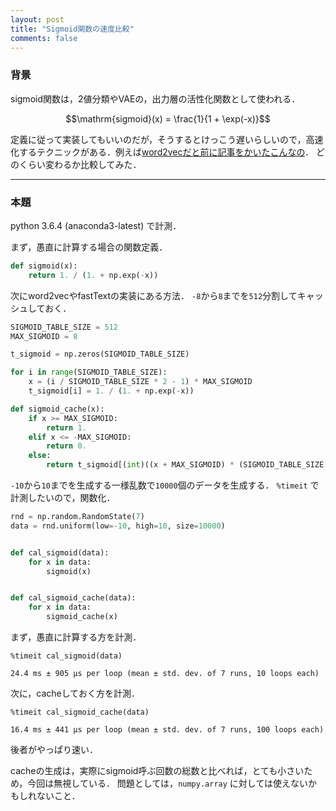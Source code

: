 ```yaml
---
layout: post
title: "Sigmoid関数の速度比較"
comments: false
---
```


### 背景

sigmoid関数は，2値分類やVAEの，出力層の活性化関数として使われる．

$$\mathrm{sigmoid}(x) = \frac{1}{1 + \exp(-x)}$$

定義に従って実装してもいいのだが，そうするとけっこう遅いらしいので，高速化するテクニックがある．例えば[word2vecだと前に記事をかいたこんなの](http://nzw0301.github.io/2017/07/sigmoidtable)．
どのくらい変わるか比較してみた．

---

### 本題

python 3.6.4 (anaconda3-latest) で計測．

まず，愚直に計算する場合の関数定義．

```python
def sigmoid(x):
    return 1. / (1. + np.exp(-x))
```

次にword2vecやfastTextの実装にある方法．
`-8`から`8`までを`512`分割してキャッシュしておく．

``` python
SIGMOID_TABLE_SIZE = 512
MAX_SIGMOID = 8

t_sigmoid = np.zeros(SIGMOID_TABLE_SIZE)

for i in range(SIGMOID_TABLE_SIZE):
    x = (i / SIGMOID_TABLE_SIZE * 2 - 1) * MAX_SIGMOID
    t_sigmoid[i] = 1. / (1. + np.exp(-x))

def sigmoid_cache(x):
    if x >= MAX_SIGMOID:
        return 1.
    elif x <= -MAX_SIGMOID:
        return 0.
    else:
        return t_sigmoid[(int)((x + MAX_SIGMOID) * (SIGMOID_TABLE_SIZE / MAX_SIGMOID / 2))]
```

`-10`から`10`までを生成する一様乱数で`10000`個のデータを生成する．
`%timeit` で計測したいので，関数化．

``` python
rnd = np.random.RandomState(7)
data = rnd.uniform(low=-10, high=10, size=10000)


def cal_sigmoid(data):
    for x in data:
        sigmoid(x)


def cal_sigmoid_cache(data):
    for x in data:
        sigmoid_cache(x)
```

まず，愚直に計算する方を計測．

``` jupyter-notebook
%timeit cal_sigmoid(data)

24.4 ms ± 905 µs per loop (mean ± std. dev. of 7 runs, 10 loops each)
```

次に，cacheしておく方を計測．

``` jupyter-notebook
%timeit cal_sigmoid_cache(data)

16.4 ms ± 441 µs per loop (mean ± std. dev. of 7 runs, 100 loops each)
```

後者がやっぱり速い．

cacheの生成は，実際にsigmoid呼ぶ回数の総数と比べれば，とても小さいため，今回は無視している．
問題としては，`numpy.array` に対しては使えないかもしれないこと．
